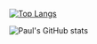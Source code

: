 

[![Top Langs](https://github-readme-stats.vercel.app/api/top-langs/?username=PaulRobson2002&langs_count=8&theme=dark)](https://github.com/anuraghazra/github-readme-stats)

![Paul's GitHub stats](https://github-readme-stats.vercel.app/api?username=PaulRobson2002&show_icons=true&theme=dark)
